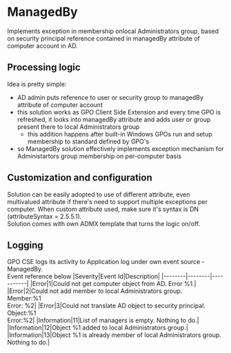 # ManagedBy
Implements exception in membership onlocal Administrators group, based on security principal reference contained in managedBy attribute of computer account in AD.

## Processing logic
Idea is pretty simple:
- AD admin puts reference to user or security group to managedBy attribute of computer account
- this solution works as GPO Client Side Extension and every time GPO is refreshed, it looks into managedBy attribute and adds user or group present there to local Administrators group
  - this addition happens after built-in Windows GPOs run and setup membership to standard defined by GPO's
- so ManagedBy solution effectively implements exception mechanism for Administartors group membership on per-computer basis

## Customization and configuration
Solution can be easily adopted to use of different attribute, even multivalued attribute if there's need to support multiple exceptions per computer. When custom attribute used, make sure it's syntax is DN (attributeSyntax = 2.5.5.1).  
Solution comes with own ADMX template that turns the logic on/off.

## Logging
GPO CSE logs its activity to Application log under own event source - ManagedBy.  
Event reference below
|Severity|Event Id|Description|
|--------|--------|-----------|
|Error|1|Could not get computer object from AD. Error %1.|
|Error|2|Could not add member to local Administrators group.<br/>Member:%1<br/>Error: %2|
|Error|3|Could not translate AD object to security principal.<br/>Object:%1<br/>Error:%2|
|Information|11|List of managers is empty. Nothing to do.|
|Information|12|Object %1 added to local Administrators group.|
|Information|13|Object %1 is already member of local Administrators group. Nothing to do.|

